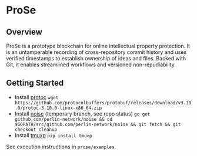 # ProSe

## Overview
ProSe is a prototype blockchain for online intellectual property protection. It is an untamperable recording of cross-repository commit history and uses verified timestamps to establish ownership of ideas and files. Backed with Git, it enables streamlined workflows and versioned non-repudiability.

## Getting Started
* Install [protoc](https://github.com/protocolbuffers/protobuf/releases)
`wget https://github.com/protocolbuffers/protobuf/releases/download/v3.10.0/protoc-3.10.0-linux-x86_64.zip`
* Install [noise](https://github.com/perlin-network/noise/) (temporary branch, see repo status)
`go get github.com/perlin-network/noise && cd $GOPATH/src/github.com/perlin-network/noise && git fetch && git checkout cleanup`
* Install [tmuxp](https://github.com/tmux-python/tmuxp)
`pip install tmuxp`

See execution instructions in `prose/examples`.


